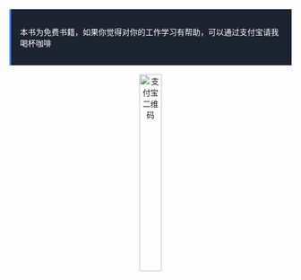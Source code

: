 <div style="padding-left:2rem;padding-right:2rem;padding-top:1rem;"></div>
    <div style="background-color:#1C2331;color:#fff;border-left:solid 3px #4285F4;padding-top:1rem;padding-bottom:1rem;margin-bottom:box-shadow:0 2px 5px 0 rgba(0,0,0,.16), 0 2px 10px 0 rgba(0,0,0,.12);">
        <p style="margin-left: 1rem;margin-right: 1rem;">
            <span>本书为免费书籍，如果你觉得对你的工作学习有帮助，可以通过支付宝请我喝杯咖啡</span>
        </p>
    </div>
    <div style="padding-left:2rem;padding-right:2rem;padding-top:1rem;text-align:center">
        <img src="https://cdn.inbuff.cn/image/pay/1516383654686.jpg" alt="支付宝二维码" style="width:30%;">
    </div>
</div>
